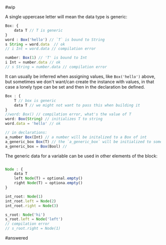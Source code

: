 #wip

A single uppercase letter will mean the data type is generic:

```js
Box: {
	data T // T is generic
}
word : Box('hello') // `T` is bound to String
s String = word.data  // ok
// i Int = word.data // compilation error

number: Box(1) // 'T' is bound to Int
i Int = number.data // ok 
// s String = number.data // compilation error 

```

It can usually be inferred when assigning values, like `Box('hello')` above, but sometimes 
we don't want/can create the instance with values, in that case a lonely type can be set and then in the declaration be defined. 


```js
Box : {
	T // box is generic 
	data T // we might not want to pass this when building it
}
//word: Box() // compilation error, what's the value of T
word: Box(String) // initializes T to string
word.data = 'hello' // ok

// in declarations: 
a_number Box(Int) // a number will be initalized to a Box of int
a_generic_box Box(T) // the `a_generic_box` will be initialized to something in the future
a_generic_box = Box(Bool) // 

````


The generic data for a variable can be used in other elements of the block:
```js

Node : {
	data T
	left Node(T) = optional.empty()
	right Node(T) = optiona.empty()
}

int_root: Node(1)
int_root.left = Node(2)
int_root.right = Node(3)

s_root: Node('hi')
s_root.left = Node('left')
// compilation error
// s_root.right = Node(1) 
```

#answered  